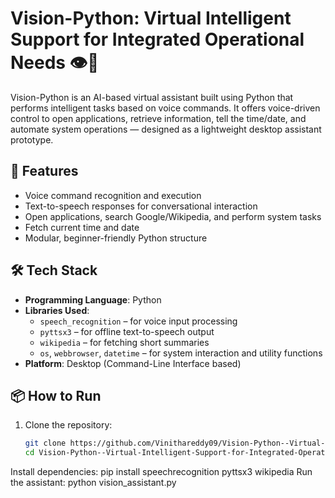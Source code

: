 # Vision-Python: Virtual Intelligent Support for Integrated Operational Needs 👁️🤖

Vision-Python is an AI-based virtual assistant built using Python that performs intelligent tasks based on voice commands. It offers voice-driven control to open applications, retrieve information, tell the time/date, and automate system operations — designed as a lightweight desktop assistant prototype.

## 🚀 Features

- Voice command recognition and execution
- Text-to-speech responses for conversational interaction
- Open applications, search Google/Wikipedia, and perform system tasks
- Fetch current time and date
- Modular, beginner-friendly Python structure

## 🛠 Tech Stack

- **Programming Language**: Python
- **Libraries Used**:
  - `speech_recognition` – for voice input processing
  - `pyttsx3` – for offline text-to-speech output
  - `wikipedia` – for fetching short summaries
  - `os`, `webbrowser`, `datetime` – for system interaction and utility functions
- **Platform**: Desktop (Command-Line Interface based)

## 📦 How to Run

1. Clone the repository:
   ```bash
   git clone https://github.com/Vinithareddy09/Vision-Python--Virtual-Intelligent-Support-for-Integrated-Operational-Needs.git
   cd Vision-Python--Virtual-Intelligent-Support-for-Integrated-Operational-Needs
Install dependencies:
pip install speechrecognition pyttsx3 wikipedia
Run the assistant:
python vision_assistant.py
